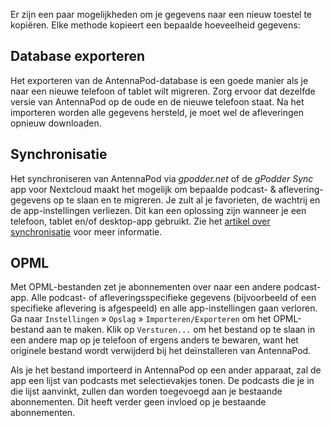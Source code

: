 Er zijn een paar mogelijkheden om je gegevens naar een nieuw toestel te
kopiëren. Elke methode kopieert een bepaalde hoeveelheid gegevens:

## Database exporteren

Het exporteren van de AntennaPod-database is een goede manier als je naar een
nieuwe telefoon of tablet wilt migreren. Zorg ervoor dat dezelfde versie van
AntennaPod op de oude en de nieuwe telefoon staat. Na het importeren worden alle
gegevens hersteld, je moet wel de afleveringen opnieuw downloaden.

## Synchronisatie

Het synchroniseren van AntennaPod via *gpodder.net* of de *gPodder Sync* app
voor Nextcloud maakt het mogelijk om bepaalde podcast- & aflevering-gegevens op
te slaan en te migreren. Je zult al je favorieten, de wachtrij en de
app-instellingen verliezen. Dit kan een oplossing zijn wanneer je een telefoon,
tablet en/of desktop-app gebruikt. Zie het [artikel over synchronisatie](/documentatie/algemeen/synchronisatie)
voor meer informatie.

## OPML

Met OPML-bestanden zet je abonnementen over naar een andere podcast-app. Alle
podcast- of afleveringsspecifieke gegevens (bijvoorbeeld of een specifieke
aflevering is afgespeeld) en alle app-instellingen gaan verloren. Ga naar
`Instellingen` » `Opslag` » `Importeren/Exporteren` om het OPML-bestand aan te
maken. Klik op `Versturen...` om het bestand op te slaan in een andere map op je
telefoon of ergens anders te bewaren, want het originele bestand wordt
verwijderd bij het deïnstalleren van AntennaPod.

Als je het bestand importeerd in AntennaPod op een ander apparaat, zal de app
een lijst van podcasts met selectievakjes tonen. De podcasts die je in die lijst
aanvinkt, zullen dan worden toegevoegd aan je bestaande abonnementen. Dit heeft
verder geen invloed op je bestaande abonnementen.
